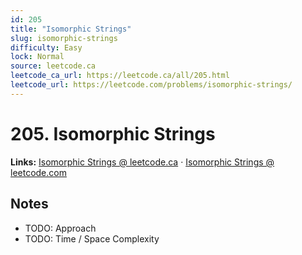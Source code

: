 ```yaml
--- 
id: 205
title: "Isomorphic Strings"
slug: isomorphic-strings
difficulty: Easy
lock: Normal
source: leetcode.ca
leetcode_ca_url: https://leetcode.ca/all/205.html
leetcode_url: https://leetcode.com/problems/isomorphic-strings/
---
```


# 205. Isomorphic Strings

**Links:** [Isomorphic Strings @ leetcode.ca](https://leetcode.ca/all/205.html) · [Isomorphic Strings @ leetcode.com](https://leetcode.com/problems/isomorphic-strings/)

## Notes
- TODO: Approach
- TODO: Time / Space Complexity
